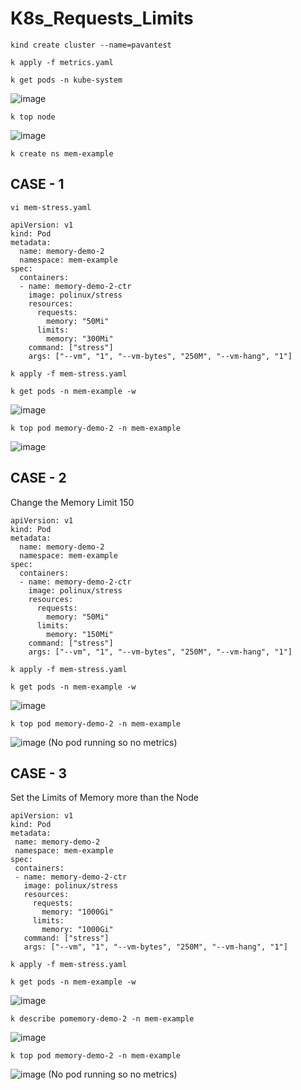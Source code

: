 # K8s_Requests_Limits

`kind create cluster --name=pavantest` 

`k apply -f metrics.yaml`

`k get pods -n kube-system`

![image](https://github.com/user-attachments/assets/78eac8c9-a61a-467b-aeb0-4c4b0e0c59ff)

`k top node`

![image](https://github.com/user-attachments/assets/7396fa70-e295-4d16-beeb-b1b00c7f85cf)

`k create ns mem-example`

## CASE - 1

`vi mem-stress.yaml`

```
apiVersion: v1
kind: Pod
metadata:
  name: memory-demo-2
  namespace: mem-example
spec:
  containers:
  - name: memory-demo-2-ctr
    image: polinux/stress
    resources:
      requests:
        memory: "50Mi"
      limits:
        memory: "300Mi"
    command: ["stress"]
    args: ["--vm", "1", "--vm-bytes", "250M", "--vm-hang", "1"]
```
`k apply -f mem-stress.yaml`

`k get pods -n mem-example -w`

![image](https://github.com/user-attachments/assets/994dce2e-9080-4d71-973b-d67424ede3ca)

`k top pod memory-demo-2 -n mem-example`
 
![image](https://github.com/user-attachments/assets/c4646ef1-5624-4fb6-97e0-c328c3dfb308)

## CASE - 2

Change the Memory Limit 150

```
apiVersion: v1
kind: Pod
metadata:
  name: memory-demo-2
  namespace: mem-example
spec:
  containers:
  - name: memory-demo-2-ctr
    image: polinux/stress
    resources:
      requests:
        memory: "50Mi"
      limits:
        memory: "150Mi"
    command: ["stress"]
    args: ["--vm", "1", "--vm-bytes", "250M", "--vm-hang", "1"]
```

`k apply -f mem-stress.yaml`

`k get pods -n mem-example -w`

![image](https://github.com/user-attachments/assets/a5769288-b1ef-4b14-96df-b069a7ee06d8)

`k top pod memory-demo-2 -n mem-example`
 
 ![image](https://github.com/user-attachments/assets/424eedfb-e7a6-450b-8599-662b086d556c)
 (No pod running so no metrics)

 ## CASE - 3

 Set the Limits of Memory more than the Node

 ```
apiVersion: v1
kind: Pod
metadata:
  name: memory-demo-2
  namespace: mem-example
spec:
  containers:
  - name: memory-demo-2-ctr
    image: polinux/stress
    resources:
      requests:
        memory: "1000Gi"
      limits:
        memory: "1000Gi"
    command: ["stress"]
    args: ["--vm", "1", "--vm-bytes", "250M", "--vm-hang", "1"]
```

`k apply -f mem-stress.yaml`

`k get pods -n mem-example -w`

![image](https://github.com/user-attachments/assets/d521dd3e-1417-44a8-8aef-c4d16ade6847)

`k describe pomemory-demo-2 -n mem-example`

![image](https://github.com/user-attachments/assets/c3c5d0d8-23e6-44ba-9858-1ee9f1d3067c)

`k top pod memory-demo-2 -n mem-example`
 
 ![image](https://github.com/user-attachments/assets/424eedfb-e7a6-450b-8599-662b086d556c)
 (No pod running so no metrics)
